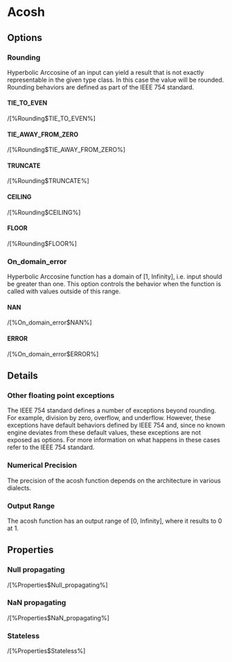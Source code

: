 # Acosh

## Options

### Rounding

Hyperbolic Arccosine of an input can yield a result that is not exactly
representable in the given type class. In this case the value will be rounded.
Rounding behaviors are defined as part of the IEEE 754 standard.

#### TIE_TO_EVEN

/[%Rounding$TIE_TO_EVEN%]

#### TIE_AWAY_FROM_ZERO

/[%Rounding$TIE_AWAY_FROM_ZERO%]

#### TRUNCATE

/[%Rounding$TRUNCATE%]

#### CEILING

/[%Rounding$CEILING%]

#### FLOOR

/[%Rounding$FLOOR%]

### On_domain_error

Hyperbolic Arccosine function has a domain of [1, Infinity], i.e. input should be greater than one. This option controls the behavior when the function is called with values outside of this range.

#### NAN

/[%On_domain_error$NAN%]

#### ERROR

/[%On_domain_error$ERROR%]

## Details

### Other floating point exceptions

The IEEE 754 standard defines a number of exceptions beyond rounding. For
example, division by zero, overflow, and underflow. However, these exceptions
have default behaviors defined by IEEE 754 and, since no known engine deviates
from these default values, these exceptions are not exposed as options. For more
information on what happens in these cases refer to the IEEE 754 standard.

### Numerical Precision

The precision of the acosh function depends on the architecture in various dialects.

### Output Range

The acosh function has an output range of [0, Infinity], where it results to 0
at 1.

## Properties

### Null propagating

/[%Properties$Null_propagating%]

### NaN propagating

/[%Properties$NaN_propagating%]

### Stateless

/[%Properties$Stateless%]
